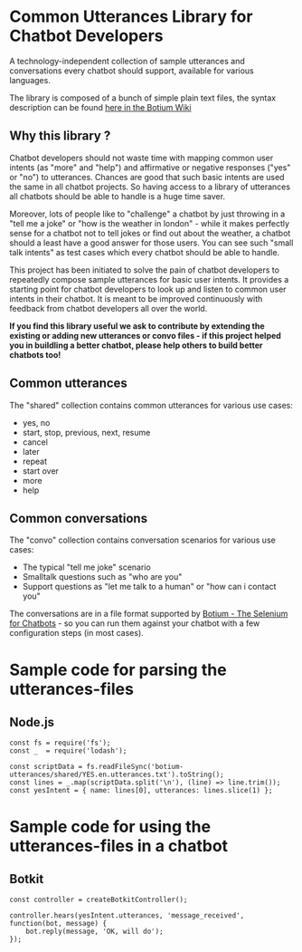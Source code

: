 # Common Utterances Library for Chatbot Developers

A technology-independent collection of sample utterances and conversations every chatbot should support, available for various languages.

The library is composed of a bunch of simple plain text files, the syntax description can be found [here in the Botium Wiki](https://github.com/codeforequity-at/botium-core/wiki/Botium-Scripting)

## Why this library ?

Chatbot developers should not waste time with mapping common user intents (as "more" and "help") and affirmative or negative responses ("yes" or "no") to utterances. Chances are good that such basic intents are used the same in all chatbot projects. So having access to a library of utterances all chatbots should be able to handle is a huge time saver.

Moreover, lots of people like to "challenge" a chatbot by just throwing in a "tell me a joke" or "how is the weather in london" - while it makes perfectly sense for a chatbot not to tell jokes or find out about the weather, a chatbot should a least have a good answer for those users. You can see such "small talk intents" as test cases which every chatbot should be able to handle.

This project has been initiated to solve the pain of chatbot developers to repeatedly compose sample utterances for basic user intents. It provides a starting point for chatbot developers to look up and listen to common user intents in their chatbot. It is meant to be improved continuously with feedback from chatbot developers all over the world.

**If you find this library useful we ask to contribute by extending the existing or adding new utterances or convo files - if this project helped you in buildling a better chatbot, please help others to build better chatbots too!**

## Common utterances

The "shared" collection contains common utterances for various use cases:

* yes, no
* start, stop, previous, next, resume
* cancel
* later
* repeat
* start over
* more
* help

## Common conversations

The "convo" collection contains conversation scenarios for various use cases:

* The typical "tell me joke" scenario
* Smalltalk questions such as "who are you"
* Support questions as "let me talk to a human" or "how can i contact you"

The conversations are in a file format supported by [Botium - The Selenium for Chatbots](https://github.com/codeforequity-at/botium-core) - so you can run them against your chatbot with a few configuration steps (in most cases).

# Sample code for parsing the utterances-files

## Node.js

	const fs = require('fs');
	const _  = require('lodash');

	const scriptData = fs.readFileSync('botium-utterances/shared/YES.en.utterances.txt').toString();
	const lines = _.map(scriptData.split('\n'), (line) => line.trim());
	const yesIntent = { name: lines[0], utterances: lines.slice(1) };

# Sample code for using the utterances-files in a chatbot

## Botkit

	const controller = createBotkitController();
	
	controller.hears(yesIntent.utterances, 'message_received', function(bot, message) {
	    bot.reply(message, 'OK, will do');
	});	

